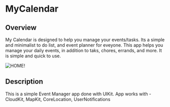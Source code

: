 # MyCalendar

## Overview

My Calendar is designed to help you manage your events/tasks. Its a simple and minimalist to do list, and event planner for eveyone. This app helps you manage your daily events, in addition to taks, chores, errands, and more. It is simple and quick to use. 

![HOME!](IMG_5679.PNG)

## Description

This is a simple Event Manager app done with UIKit.
App works with - CloudKit, MapKit, CoreLocation, UserNotifications
